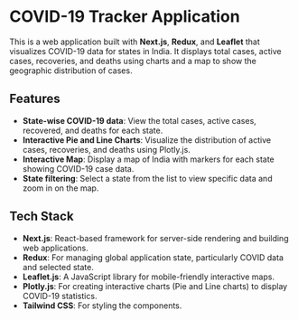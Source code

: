 # COVID-19 Tracker Application

This is a web application built with **Next.js**, **Redux**, and **Leaflet** that visualizes COVID-19 data for states in India. It displays total cases, active cases, recoveries, and deaths using charts and a map to show the geographic distribution of cases.

## Features

- **State-wise COVID-19 data**: View the total cases, active cases, recovered, and deaths for each state.
- **Interactive Pie and Line Charts**: Visualize the distribution of active cases, recoveries, and deaths using Plotly.js.
- **Interactive Map**: Display a map of India with markers for each state showing COVID-19 case data.
- **State filtering**: Select a state from the list to view specific data and zoom in on the map.

## Tech Stack

- **Next.js**: React-based framework for server-side rendering and building web applications.
- **Redux**: For managing global application state, particularly COVID data and selected state.
- **Leaflet.js**: A JavaScript library for mobile-friendly interactive maps.
- **Plotly.js**: For creating interactive charts (Pie and Line charts) to display COVID-19 statistics.
- **Tailwind CSS**: For styling the components.

